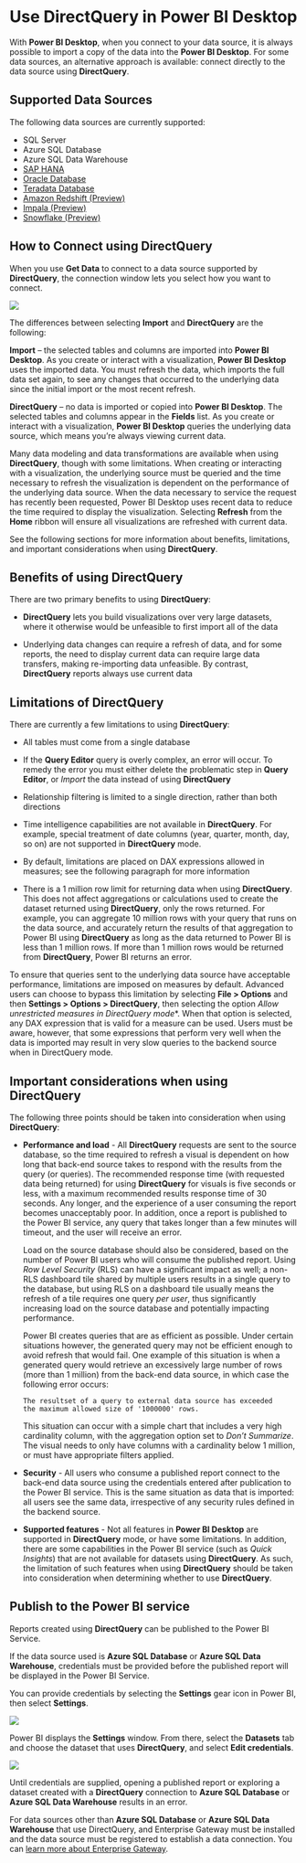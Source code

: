 <properties
   pageTitle="Use DirectQuery in Power BI Desktop"
   description="Use DirectQuery, also called a Live connection, in Power BI Desktop"
   services="powerbi"
   documentationCenter=""
   authors="davidiseminger"
   manager="mblythe"
   backup=""
   editor=""
   tags=""
   qualityFocus="no"
   qualityDate=""/>

<tags
   ms.service="powerbi"
   ms.devlang="NA"
   ms.topic="article"
   ms.tgt_pltfrm="NA"
   ms.workload="powerbi"
   ms.date="11/03/2016"
   ms.author="davidi"/>

# Use DirectQuery in Power BI Desktop  

With **Power BI Desktop**, when you connect to your data source, it is always possible to import a copy of the data into the **Power BI Desktop**. For some data sources, an alternative approach is available: connect directly to the data source using **DirectQuery**.

## Supported Data Sources  
The following data sources are currently supported:  

-   SQL Server
-   Azure SQL Database
-   Azure SQL Data Warehouse
-   [SAP HANA](powerbi-desktop-sap-hana.md)
-   [Oracle Database](powerbi-desktop-directquery-for-oracle-teradata.md)
-   [Teradata Database](powerbi-desktop-directquery-for-oracle-teradata.md)
-   [Amazon Redshift (Preview)](powerbi-desktop-connect-redshift.md)
-   [Impala (Preview)](powerbi-desktop-connect-impala.md)
-   [Snowflake (Preview)](powerbi-desktop-connect-snowflake.md)

## How to Connect using DirectQuery  
When you use **Get Data** to connect to a data source supported by **DirectQuery**, the connection window lets you select how you want to connect.  

![](media/powerbi-dekstop-use-directquery/DirectQuery_2a.png)

The differences between selecting **Import** and **DirectQuery** are the following:

**Import** – the selected tables and columns are imported into **Power BI Desktop**. As you create or interact with a visualization, **Power BI Desktop** uses the imported data. You must refresh the data, which imports the full data set again, to see any changes that occurred to the underlying data since the initial import or the most recent refresh.

**DirectQuery** – no data is imported or copied into **Power BI Desktop**. The selected tables and columns appear in the **Fields** list. As you create or interact with a visualization, **Power BI Desktop** queries the underlying data source, which means you’re always viewing current data. 

Many data modeling and data transformations are available when using **DirectQuery**, though with some limitations. When creating or interacting with a visualization, the underlying source must be queried and the time necessary to refresh the visualization is dependent on the performance of the underlying data source. When the data necessary to service the request has recently been requested, Power BI Desktop uses recent data to reduce the time required to display the visualization. Selecting **Refresh** from the **Home** ribbon will ensure all visualizations are refreshed with current data.

See the following sections for more information about benefits, limitations, and important considerations when using **DirectQuery**.

## Benefits of using DirectQuery  
There are two primary benefits to using **DirectQuery**:

-   **DirectQuery** lets you build visualizations over very large datasets, where it otherwise would be unfeasible to first import all of the data

-   Underlying data changes can require a refresh of data, and for some reports, the need to display current data can require large data transfers, making re-importing data unfeasible. By contrast, **DirectQuery** reports always use current data


## Limitations of DirectQuery
There are currently a few limitations to using **DirectQuery**:


-   All tables must come from a single database

-   If the **Query Editor** query is overly complex, an error will occur. To remedy the error you must either delete the problematic step in **Query Editor**, or *Import* the data instead of using **DirectQuery**

-   Relationship filtering is limited to a single direction, rather than both directions

-   Time intelligence capabilities are not available in **DirectQuery**. For example, special treatment of date columns (year, quarter, month, day, so on) are not supported in **DirectQuery** mode.

-   By default, limitations are placed on DAX expressions allowed in measures; see the following paragraph for more information

-   There is a 1 million row limit for returning data when using **DirectQuery**. This does not affect aggregations or calculations used to create the dataset returned using **DirectQuery**, only the rows returned. For example, you can aggregate 10 million rows with your query that runs on the data source, and accurately return the results of that aggregation to Power BI using **DirectQuery** as long as the data returned to Power BI is less than 1 million rows. If more than 1 million rows would be returned from **DirectQuery**, Power BI returns an error.

To ensure that queries sent to the underlying data source have acceptable performance, limitations are imposed on measures by default. Advanced users can choose to bypass this limitation by selecting **File > Options** and then **Settings > Options > DirectQuery**, then selecting the option *Allow unrestricted measures in DirectQuery mode**. When that option is selected, any DAX expression that is valid for a measure can be used. Users must be aware, however, that some expressions that perform very well when the data is imported may result in very slow queries to the backend source when in DirectQuery mode.

## Important considerations when using DirectQuery

The following three points should be taken into consideration when using **DirectQuery**:

-   **Performance and load** - All **DirectQuery** requests are sent to the source database, so the time required to refresh a visual is dependent on how long that back-end source takes to respond with the results from the query (or queries). The recommended response time (with requested data being returned) for using **DirectQuery** for visuals is five seconds or less, with a maximum recommended results response time of 30 seconds. Any longer, and the experience of a user consuming the report becomes unacceptably poor. In addition, once a report is published to the Power BI service, any query that takes longer than a few minutes will timeout, and the user will receive an error.

    Load on the source database should also be considered, based on the number of Power BI users who will consume the published report. Using *Row Level Security* (RLS) can have a significant impact as well; a non-RLS dashboard tile shared by multiple users results in a single query to the database, but using RLS on a dashboard tile usually means the refresh of a tile requires one query *per user*, thus significantly increasing load on the source database and potentially impacting performance.

    Power BI creates queries that are as efficient as possible. Under certain situations however, the generated query may not be efficient enough to avoid refresh that would fail. One example of this situation is when a generated query would retrieve an excessively large number of rows (more than 1 million) from the back-end data source, in which case the following error occurs:

        The resultset of a query to external data source has exceeded
        the maximum allowed size of '1000000' rows.

    This situation can occur with a simple chart that includes a very high cardinality column, with the aggregation option set to *Don’t Summarize*. The visual needs to only have columns with a cardinality below 1 million, or must have appropriate filters applied.

-   **Security** - All users who consume a published report connect to the back-end data source using the credentials entered after publication to the Power BI service. This is the same situation as data that is imported: all users see the same data, irrespective of any security rules defined in the backend source.

-   **Supported features** - Not all features in **Power BI Desktop** are supported in **DirectQuery** mode, or have some limitations. In addition, there are some capabilities in the Power BI service (such as *Quick Insights*) that are not available for datasets using **DirectQuery**. As such, the limitation of such features when using **DirectQuery** should be taken into consideration when determining whether to use **DirectQuery**.   


## Publish to the Power BI service
Reports created using **DirectQuery** can be published to the Power BI Service.

If the data source used is **Azure SQL Database** or **Azure SQL Data Warehouse**, credentials must be provided before the published report will be displayed in the Power BI Service.

You can provide credentials by selecting the **Settings** gear icon in Power BI, then select **Settings**.

![](media/powerbi-dekstop-use-directquery/DirectQuery_3.png)

Power BI displays the **Settings** window. From there, select the **Datasets** tab and choose the dataset that uses **DirectQuery**, and select **Edit credentials**.

![](media/powerbi-dekstop-use-directquery/DirectQuery_4.png)

Until credentials are supplied, opening a published report or exploring a dataset created with a **DirectQuery** connection to **Azure SQL Database** or **Azure SQL Data Warehouse** results in an error.

For data sources other than **Azure SQL Database** or **Azure SQL Data Warehouse** that use DirectQuery, and Enterprise Gateway must be installed and the data source must be registered to establish a data connection. You can [learn more about Enterprise Gateway](http://go.microsoft.com/fwlink/p/?LinkID=627094).

